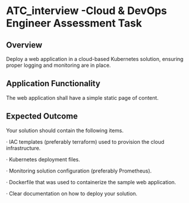 # ATC_interview -Cloud & DevOps Engineer Assessment Task

## Overview

Deploy a web application in a cloud-based Kubernetes solution, ensuring proper logging and monitoring are in place.

## Application Functionality

The web application shall have a simple static page of content.

## Expected Outcome

Your solution should contain the following items.

·    IAC templates (preferably terraform) used to provision the cloud infrastructure.

·    Kubernetes deployment files.

·    Monitoring solution configuration (preferably Prometheus).

·    Dockerfile that was used to containerize the sample web application.

·    Clear documentation on how to deploy your solution.
